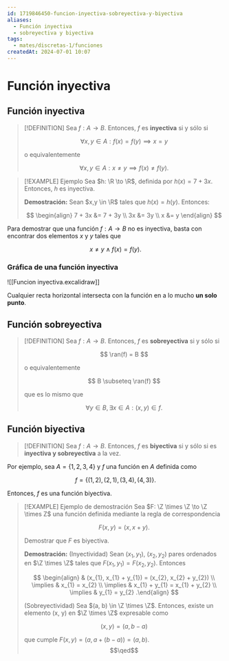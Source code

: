 ```yaml
---
id: 1719846450-funcion-inyectiva-sobreyectiva-y-biyectiva
aliases:
  - Función inyectiva
  - sobreyectiva y biyectiva
tags:
  - mates/discretas-1/funciones
createdAt: 2024-07-01 10:07
---
```


# Función inyectiva

## Función inyectiva

> [!DEFINITION]
> Sea $f: A \to B$. Entonces, $f$ es **inyectiva** si y sólo si
> 
> $$
> \forall x,y \in A : f(x) = f(y) \implies x = y
> $$
> 
> o equivalentemente
> 
> $$
> \forall x,y \in A : x \neq y \implies f(x) \neq f(y)
> .$$

> [!EXAMPLE] Ejemplo
> Sea $h: \R \to \R$, definida por $h(x) = 7 + 3x$. Entonces, $h$ es inyectiva.
> 
> **Demostración:** Sean $x,y \in \R$ tales que $h(x) = h(y)$. Entonces:
> 
> $$
> \begin{align}
> 7 + 3x &= 7 + 3y \\
> 3x &= 3y \\
> x &= y
> \end{align}
> $$

Para demostrar que una función $f: A \to B$ no es inyectiva, basta con encontrar dos elementos $x$ y $y$ tales que

$$
x \neq y \land f(x) = f(y)
.
$$

### Gráfica de una función inyectiva

![[Funcion inyectiva.excalidraw]]

Cualquier recta horizontal intersecta con la función en a lo mucho **un solo punto**.

## Función sobreyectiva

> [!DEFINITION]
> Sea $f: A \to B$. Entonces, $f$ es **sobreyectiva** si y sólo si
> 
> $$
> \ran(f) = B
> $$
> 
> o equivalentemente
> 
> $$
> B \subseteq \ran(f)
> $$
> 
> que es lo mismo que
> 
> $$
> \forall y \in B, \exists x \in A : (x,y) \in f
> .$$

## Función biyectiva

> [!DEFINITION]
> Sea $f: A \to B$. Entonces, $f$ es **biyectiva** si y sólo si es **inyectiva y sobreyectiva** a la vez.

Por ejemplo, sea $A = \left\{ 1, 2, 3, 4 \right\}$ y $f$ una función en $A$ definida como

$$
f = \left\{ (1, 2), (2, 1), (3, 4), (4, 3) \right\}
.
$$

Entonces, $f$ es una función biyectiva.

> [!EXAMPLE] Ejemplo de demostración
> Sea $F: \Z \times \Z \to \Z \times Z$ una función definida mediante la regla de correspondencia
> 
> $$
> F(x,y) = (x, x + y)
> .$$
> 
> Demostrar que $F$ es biyectiva.
> 
> **Demostración:** (Inyectividad) Sean $(x_{1}, y_{1})$, $(x_{2}, y_{2})$ pares ordenados en $\Z \times \Z$ tales que $F(x_{1}, y_{1}) = F(x_{2}, y_{2})$. Entonces
> 
> $$
> \begin{align}
> & (x_{1}, x_{1} + y_{1}) = (x_{2}, x_{2} + y_{2}) \\
> \implies & x_{1} = x_{2} \\
> \implies & x_{1} + y_{1} = x_{1} + y_{2} \\
> \implies & y_{1} = y_{2}
> .\end{align}
> $$
> 
> (Sobreyectividad) Sea $(a, b) \in \Z \times \Z$. Entonces, existe un elemento (x, y) en $\Z \times \Z$ expresable como
> 
> $$
> (x, y) = (a, b - a)
> $$
> 
> que cumple $F(x, y) = (a, a + (b - a)) = (a, b)$.
> $$\qed$$

